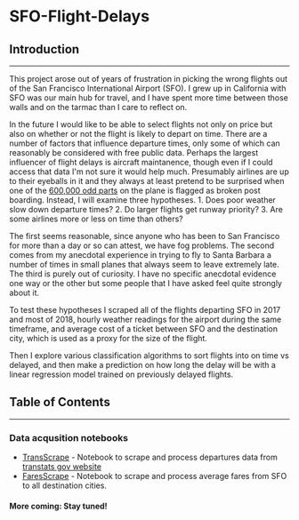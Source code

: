 # SFO-Flight-Delays

## Introduction
________
  This project arose out of years of frustration in picking the wrong flights out of the San Francisco International Airport (SFO). I grew up in California with SFO was our main hub for travel, and I have spent more time between those walls and on the tarmac than I care to reflect on. 

  In the future I would like to be able to select flights not only on price but also on whether or not the flight is likely to depart on time. There are a number of factors that influence departure times, only some of which can reasonably be considered with free public data. Perhaps the largest influencer of flight delays is aircraft maintanence, though even if I could access that data I'm not sure it would help much. Presumably airlines are up to their eyeballs in it and they always at least pretend to be surprised when one of the [600,000 odd parts](http://www.boeing.com/farnborough2014/pdf/BCA/fct%20-737%20Family%20Facts.pdf) on the plane is flagged as broken post boarding. Instead, I will examine three hypotheses. 1.  Does poor weather slow down departure times? 2. Do larger flights get runway priority? 3. Are some airlines more or less on time than others?

  The first seems reasonable, since anyone who has been to San Francisco for more than a day or so can attest, we have fog problems. The second comes from my anecdotal experience in trying to fly to Santa Barbara a number of times in small planes that always seem to leave extremely late. The third is purely out of curiosity. I have no specific anecdotal evidence one way or the other but some people that I have asked feel quite strongly about it.

  To test these hypotheses I scraped all of the flights departing SFO in 2017 and most of 2018, hourly weather readings for the airport during the same timeframe, and average cost of a ticket between SFO and the destination city, which is used as a proxy for the size of the flight. 

  Then I explore various classification algorithms to sort flights into on time vs delayed, and then make a prediction on how long the delay will be with a linear regression model trained on previously delayed flights. 
  
 ## Table of Contents
 _________________
 
 ### Data acqusition notebooks
 
 * [TransScrape](https://github.com/dcotes/SFO-Flight-Delays/blob/master/TransScrape.ipynb) - Notebook to scrape and process departures data from [transtats gov website](https://www.transtats.bts.gov/)
 * [FaresScrape](https://github.com/dcotes/SFO-Flight-Delays/blob/master/FaresScrape.ipynb) - Notebook to scrape and process average fares from SFO to all destination cities. 
 #### More coming: Stay tuned!
